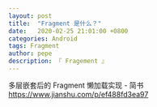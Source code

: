 ```yaml
---
layout: post
title:  "Fragment 是什么？"
date:   2020-02-25 21:01:00 +0800
categories: Android
tags: Fragment
author: pepe
description: 『 Fragement 』
---
```


多层嵌套后的 Fragment 懒加载实现 - 简书
https://www.jianshu.com/p/ef488fd3ea97



